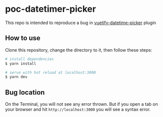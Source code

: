 # poc-datetimer-picker

This repo is intended to reproduce a bug in [vuetify-datetime-picker](https://github.com/darrenfang/vuetify-datetime-picker) plugin

## How to use
Clone this repository, change the directory to it, then follow these steps:

``` bash
# install dependencies
$ yarn install

# serve with hot reload at localhost:3000
$ yarn dev

```

## Bug location
On the Terminal, you will not see any error thrown. But if you open a tab on your browser and hit `http://localhost:3000` you will see a syntax error.
